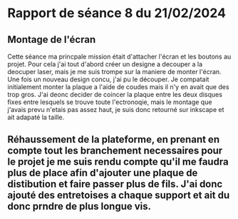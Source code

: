 # Rapport de séance 8 du 21/02/2024

## Montage de l'écran
Cette séance ma princpale mission était d'attacher l'écran et les boutons au projet.
Pour cela j'ai tout d'abord créer un designe a decouper a la deocuper laser, mais je me suis trompe sur la maniere de monter l'écran. Une fois un nouveau design concu, j'ai pu le découper. Je compatait initialement monter la plaque a l'aide de coudes mais il n'y en avait que des trop gros. J'ai deonc decider de coincer la plaque entre les deux disques fixes entre lesquels se trouve toute l'ectronoqie, mais le montage que j'avais prevu n'etais pas assez haut, je suis donc retourné sur inkscape et ait adapaté la taille.

## Réhaussement de la plateforme, en prenant en compte tout les branchement necessaires pour le projet je me suis rendu compte qu'il me faudra plus de place afin d'ajouter une plaque de distibution et faire passer plus de fils. J'ai donc ajouté des entretoises a chaque support et ait du donc prndre de plus longue vis.

